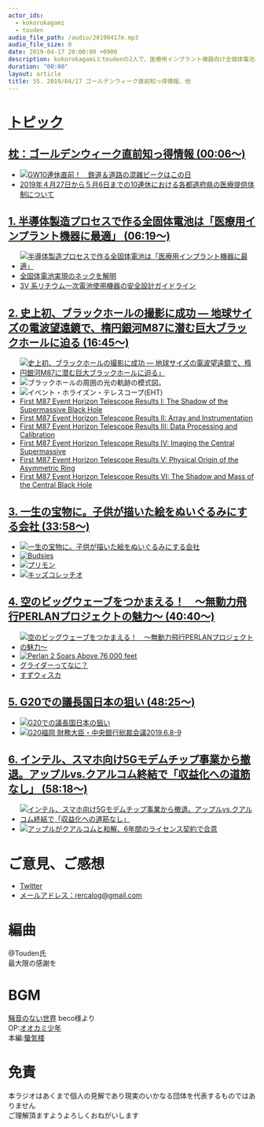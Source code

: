 ```yaml
---
actor_ids:
  - kokorokagami
  - touden
audio_file_path: /audio/20190417m.mp3
audio_file_size: 0
date: 2019-04-17 20:00:00 +0900
description: kokorokagamiとtoudenの2人で、医療用インプラント機器向け全個体電池、史上初、ブラックホールの撮影に成功などについて話しました。
duration: "00:00"
layout: article
title: 55. 2019/04/17 ゴールデンウィーク直前知っ得情報、他
---
```

# <u>トピック</u>

## <u>枕：ゴールデンウィーク直前知っ得情報 (00:06～)</u>

- [![GW10連休直前！　鉄道＆道路の混雑ピークはこの日](https://www.nagoyatv.com/themes/nagoyatv_pc/news/image/ann/000152082_640.jpg)](https://news.tv-asahi.co.jp/news_society/articles/000152082.html)
- [2019年４月27日から５月6日までの10連休における各都道府県の医療提供体制について](https://www.mhlw.go.jp/stf/newpage_04364.html)

## <u>1. 半導体製造プロセスで作る全固体電池は「医療用インプラント機器に最適」 (06:19～)</u>

- [![半導体製造プロセスで作る全固体電池は「医療用インプラント機器に最適」](https://image.itmedia.co.jp/mn/articles/1904/17/sp_190417ilika_02.jpg)](https://monoist.atmarkit.co.jp/mn/articles/1904/17/news051.html)
- [全固体電池実現のネックを解明](https://www.aist.go.jp/aist_j/press_release/pr2018/pr20181123/pr20181123.html)
- [3V 系リチウム一次電池使用機器の安全設計ガイドライン](http://www.denchi.info/publication/Primary_info01.pdf)

## <u>2. 史上初、ブラックホールの撮影に成功 ― 地球サイズの電波望遠鏡で、楕円銀河M87に潜む巨大ブラックホールに迫る  (16:45～)</u>

- [![史上初、ブラックホールの撮影に成功 ― 地球サイズの電波望遠鏡で、楕円銀河M87に潜む巨大ブラックホールに迫る」](https://www.nao.ac.jp/contents/news/science/2019/20190410-eht-fig.jpg)](https://www.nao.ac.jp/news/science/2019/20190410-eht.html)
- ![ブラックホールの周囲の光の軌跡の模式図。](https://www.nao.ac.jp/contents/news/science/2019/20190410-eht-fig2.jpg)
- ![イベント・ホライズン・テレスコープ(EHT)](https://www.nao.ac.jp/contents/news/science/2019/20190410-eht-fig2.jpg)
- [First M87 Event Horizon Telescope Results I: The Shadow of the Supermassive Black Hole](https://iopscience.iop.org/article/10.3847/2041-8213/ab0ec7)
- [First M87 Event Horizon Telescope Results II: Array and Instrumentation](https://iopscience.iop.org/article/10.3847/2041-8213/ab0c96)
- [First M87 Event Horizon Telescope Results III: Data Processing and Calibration](https://iopscience.iop.org/article/10.3847/2041-8213/ab0c57)
- [First M87 Event Horizon Telescope Results IV: Imaging the Central Supermassive](https://iopscience.iop.org/article/10.3847/2041-8213/ab0e85)
- [First M87 Event Horizon Telescope Results V: Physical Origin of the Asymmetric Ring](https://iopscience.iop.org/article/10.3847/2041-8213/ab0f43)
- [First M87 Event Horizon Telescope Results VI: The Shadow and Mass of the Central Black Hole](https://iopscience.iop.org/article/10.3847/2041-8213/ab1141)

## <u>3. 一生の宝物に。子供が描いた絵をぬいぐるみにする会社  (33:58～)</u>

- [![一生の宝物に。子供が描いた絵をぬいぐるみにする会社](https://static.curazy.com/wp-content/uploads/2014/11/2523722_5.jpg)](https://curazy.com/archives/52329)
- [![Budsies](https://www.budsies.com/media/cms/homepage/customized-stuffed-animal-from-drawing_1.png)](https://www.budsies.com/)
- [![プリモン](http://www.myprettymonsters.jp/images/%E3%83%97%E3%83%AA%E3%83%A2%E3%83%B3minitop.png?crc=94415241)](https://www.budsies.com/)
- [![キッズコレッチオ](https://kids.colleccio.jp/assets/img/top/sp-kv-02.png)](https://kids.colleccio.jp/)

## <u>4. 空のビッグウェーブをつかまえる！　～無動力飛行PERLANプロジェクトの魅力～ (40:40～)</u>

- [![空のビッグウェーブをつかまえる！　～無動力飛行PERLANプロジェクトの魅力～](https://sorabatake.jp/wp-content/uploads/2019/04/04.jpg)](https://sorabatake.jp/4974/)
- [![Perlan 2 Soars Above 76,000 feet](https://img.youtube.com/vi/_hk7JcKMrkk/0.jpg)](https://www.youtube.com/watch?v=_hk7JcKMrkk)
- [グライダーってなに？](http://www.takikawaskypark.jp/whatsglider)
- [すずウィスカ](https://www.jstage.jst.go.jp/article/sfj/63/11/63_677/_pdf)

## <u>5. G20での議長国日本の狙い (48:25～)</u>

- [![G20での議長国日本の狙い](https://www.google.com/url?sa=i&source=images&cd=&cad=rja&uact=8&ved=2ahUKEwiSp7azoebhAhUX7LwKHYpIDNUQjRx6BAgBEAU&url=http%3A%2F%2Fwww.city.fukuoka.lg.jp%2Fsoki%2Fg20-1%2Fshisei%2FG20fukuoka.html&psig=AOvVaw2ebO20Y2p0eza89VZcso4G&ust=1556110476807564)](http://fis.nri.co.jp/ja-JP/knowledge/commentary/2019/20190410.html)
- [![G20福岡 財務大臣・中央銀行総裁会議2019.6.8-9](https://www.g20fukuoka.city.fukuoka.lg.jp/img/hero-pc.jpg)](https://www.g20fukuoka.city.fukuoka.lg.jp/)

## <u>6. インテル、スマホ向け5Gモデムチップ事業から撤退。アップルvs.クアルコム終結で「収益化への道筋なし」 (58:18～)</u>

- [![インテル、スマホ向け5Gモデムチップ事業から撤退。アップルvs.クアルコム終結で「収益化への道筋なし」](https://o.aolcdn.com/images/dims?resize=2000%2C2000%2Cshrink&image_uri=https%3A%2F%2Fs.yimg.com%2Fos%2Fcreatr-uploaded-images%2F2019-04%2F236a0170-60ce-11e9-b4f7-79b28087e075&client=a1acac3e1b3290917d92&signature=435a0248adfeaf2fdeb8f867a6d101f0664583db)](https://headlines.yahoo.co.jp/hl?a=20190402-00000059-reut-bus_all)
- [![アップルがクアルコムと和解、6年間のライセンス契約で合意](https://techcrunchjp.files.wordpress.com/2019/04/2019-04-17-apple-vs-qualcomm-alt.png?w=736&zoom=2)](https://jp.techcrunch.com/2019/04/17/2019-04-16-apple-and-qualcomm-are-ending-their-legal-battles/)

# ご意見、ご感想
- [Twitter](https://twitter.com/recalog1)
- [メールアドレス：rercalog@gmail.com](rercalog@gmail.com)

# 編曲

@Touden氏  
最大限の感謝を  

# BGM

[騒音のない世界](http://noiselessworld.net/) beco様より  
OP:[オオカミ少年](https://soundcloud.com/baron1_3/wolfboy)  
本編:[蜃気楼](https://soundcloud.com/baron1_3/shinkirou)  

# 免責

本ラジオはあくまで個人の見解であり現実のいかなる団体を代表するものではありません  
ご理解頂ますようよろしくおねがいします  